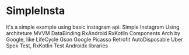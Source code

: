 # SimpleInsta
it's a simple example using basic instagram api. 
Simple Instagram Using architeture MVVM
DataBinding
RxAndroid
RxKotlin
Components Arch by Google, like LifeCycle
Gson Google
Picasso
Retrofit
AutoDisposable Uber
Spek Test, RxKotlin Test
Androidx libraries

